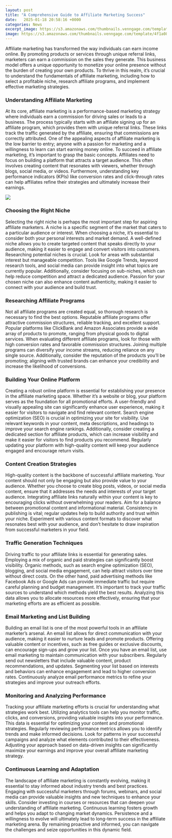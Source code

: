```yaml
---
layout: post
title: "A Comprehensive Guide to Affiliate Marketing Success"
date:   2025-01-18 20:58:16 +0000
categories: News
excerpt_image: https://s3.amazonaws.com/thumbnails.venngage.com/template/4f1a0834-94d5-4f1b-920c-b4543094098e.png
image: https://s3.amazonaws.com/thumbnails.venngage.com/template/4f1a0834-94d5-4f1b-920c-b4543094098e.png
---
```


Affiliate marketing has transformed the way individuals can earn income online. By promoting products or services through unique referral links, marketers can earn a commission on the sales they generate. This business model offers a unique opportunity to monetize your online presence without the burden of creating your own products. To thrive in this realm, it’s crucial to understand the fundamentals of affiliate marketing, including how to select a profitable niche, research affiliate programs, and implement effective marketing strategies.
### Understanding Affiliate Marketing
At its core, affiliate marketing is a performance-based marketing strategy where individuals earn a commission for driving sales or leads to a business. The process typically starts with an affiliate signing up for an affiliate program, which provides them with unique referral links. These links track the traffic generated by the affiliate, ensuring that commissions are correctly attributed. One of the appealing aspects of affiliate marketing is the low barrier to entry; anyone with a passion for marketing and a willingness to learn can start earning money online.
To succeed in affiliate marketing, it’s important to grasp the basic concepts. Affiliates need to focus on building a platform that attracts a target audience. This often involves creating content that resonates with viewers, whether through blogs, social media, or videos. Furthermore, understanding key performance indicators (KPIs) like conversion rates and click-through rates can help affiliates refine their strategies and ultimately increase their earnings.

![](https://s3.amazonaws.com/thumbnails.venngage.com/template/4f1a0834-94d5-4f1b-920c-b4543094098e.png)
### Choosing the Right Niche
Selecting the right niche is perhaps the most important step for aspiring affiliate marketers. A niche is a specific segment of the market that caters to a particular audience or interest. When choosing a niche, it’s essential to consider both your personal interests and market demand. A well-defined niche allows you to create targeted content that speaks directly to your audience, making it easier to engage and convert visitors into customers.
Researching potential niches is crucial. Look for areas with substantial interest but manageable competition. Tools like Google Trends, keyword research tools, and social media can provide insight into what topics are currently popular. Additionally, consider focusing on sub-niches, which can help reduce competition and attract a dedicated audience. Passion for your chosen niche can also enhance content authenticity, making it easier to connect with your audience and build trust.
### Researching Affiliate Programs
Not all affiliate programs are created equal, so thorough research is necessary to find the best options. Reputable affiliate programs offer attractive commission structures, reliable tracking, and excellent support. Popular platforms like ClickBank and Amazon Associates provide a wide array of products to promote, ranging from physical goods to digital services. 
When evaluating different affiliate programs, look for those with high conversion rates and favorable commission structures. Joining multiple programs can diversify your income streams, reducing reliance on any single source. Additionally, consider the reputation of the products you’ll be promoting; aligning with trusted brands can enhance your credibility and increase the likelihood of conversions.
### Building Your Online Platform
Creating a robust online platform is essential for establishing your presence in the affiliate marketing space. Whether it’s a website or blog, your platform serves as the foundation for all promotional efforts. A user-friendly and visually appealing site can significantly enhance user experience, making it easier for visitors to navigate and find relevant content.
Search engine optimization (SEO) is crucial in optimizing your site for visibility. Use relevant keywords in your content, meta descriptions, and headings to improve your search engine rankings. Additionally, consider creating a dedicated section for affiliate products, which can increase visibility and make it easier for visitors to find products you recommend. Regularly updating your platform with high-quality content will keep your audience engaged and encourage return visits.
### Content Creation Strategies
High-quality content is the backbone of successful affiliate marketing. Your content should not only be engaging but also provide value to your audience. Whether you choose to create blog posts, videos, or social media content, ensure that it addresses the needs and interests of your target audience. 
Integrating affiliate links naturally within your content is key to encouraging clicks without overwhelming your readers. Aim for a balance between promotional content and informational material. Consistency in publishing is vital; regular updates help to build authority and trust within your niche. Experiment with various content formats to discover what resonates best with your audience, and don’t hesitate to draw inspiration from successful marketers in your field.
### Traffic Generation Techniques
Driving traffic to your affiliate links is essential for generating sales. Employing a mix of organic and paid strategies can significantly boost visibility. Organic methods, such as search engine optimization (SEO), blogging, and social media engagement, can help attract visitors over time without direct costs. 
On the other hand, paid advertising methods like Facebook Ads or Google Ads can provide immediate traffic but require careful planning and budget management. It’s important to track your traffic sources to understand which methods yield the best results. Analyzing this data allows you to allocate resources more effectively, ensuring that your marketing efforts are as efficient as possible.
### Email Marketing and List Building
Building an email list is one of the most powerful tools in an affiliate marketer’s arsenal. An email list allows for direct communication with your audience, making it easier to nurture leads and promote products. Offering valuable content or incentives, such as free guides or exclusive discounts, can encourage sign-ups and grow your list.
Once you have an email list, use email marketing to maintain communication with your subscribers. Regularly send out newsletters that include valuable content, product recommendations, and updates. Segmenting your list based on interests and behaviors can enhance engagement and lead to higher conversion rates. Continuously analyze email performance metrics to refine your strategies and improve your outreach efforts.
### Monitoring and Analyzing Performance
Tracking your affiliate marketing efforts is crucial for understanding what strategies work best. Utilizing analytics tools can help you monitor traffic, clicks, and conversions, providing valuable insights into your performance. This data is essential for optimizing your content and promotional strategies.
Regularly reviewing performance metrics allows you to identify trends and make informed decisions. Look for patterns in your successful campaigns and analyze what elements contributed to their effectiveness. Adjusting your approach based on data-driven insights can significantly maximize your earnings and improve your overall affiliate marketing strategy.
### Continuous Learning and Adaptation
The landscape of affiliate marketing is constantly evolving, making it essential to stay informed about industry trends and best practices. Engaging with successful marketers through forums, webinars, and social media can provide valuable insights and new techniques to enhance your skills. 
Consider investing in courses or resources that can deepen your understanding of affiliate marketing. Continuous learning fosters growth and helps you adapt to changing market dynamics. Persistence and a willingness to evolve will ultimately lead to long-term success in the affiliate marketing arena. By remaining proactive and informed, you can navigate the challenges and seize opportunities in this dynamic field.